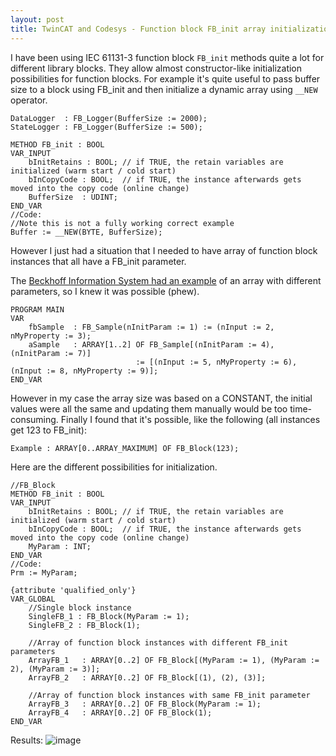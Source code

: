 ```yaml
---
layout: post
title: TwinCAT and Codesys - Function block FB_init array initialization
---
```


I have been using IEC 61131-3 function block `FB_init` methods quite a lot for different library blocks. They allow almost constructor-like initialization possibilities for function blocks. For example it's quite useful to pass buffer size to a block using FB_init and then initialize a dynamic array using `__NEW` operator.

```
DataLogger  : FB_Logger(BufferSize := 2000);
StateLogger : FB_Logger(BufferSize := 500);
```

```
METHOD FB_init : BOOL
VAR_INPUT
	bInitRetains : BOOL; // if TRUE, the retain variables are initialized (warm start / cold start)
	bInCopyCode : BOOL;  // if TRUE, the instance afterwards gets moved into the copy code (online change)
	BufferSize	: UDINT;
END_VAR
//Code:
//Note this is not a fully working correct example
Buffer := __NEW(BYTE, BufferSize);
```

However I just had a situation that I needed to have array of function block instances that all have a FB_init parameter. 

The [Beckhoff Information System had an example](https://infosys.beckhoff.com/english.php?content=../content/1033/tc3_plc_intro/5094414603.html&id=6967794353598129051) of an array with different parameters, so I knew it was possible (phew).
```
PROGRAM MAIN
VAR
    fbSample  : FB_Sample(nInitParam := 1) := (nInput := 2, nMyProperty := 3);
    aSample   : ARRAY[1..2] OF FB_Sample[(nInitParam := 4), (nInitParam := 7)]
                            := [(nInput := 5, nMyProperty := 6), (nInput := 8, nMyProperty := 9)];
END_VAR
```

However in my case the array size was based on a CONSTANT, the initial values were all the same and updating them manually would be too time-consuming. Finally I found that it's possible, like the following (all instances get 123 to FB_init):
```
Example : ARRAY[0..ARRAY_MAXIMUM] OF FB_Block(123);
```

Here are the different possibilities for initialization.

```
//FB_Block
METHOD FB_init : BOOL
VAR_INPUT
	bInitRetains : BOOL; // if TRUE, the retain variables are initialized (warm start / cold start)
	bInCopyCode : BOOL;  // if TRUE, the instance afterwards gets moved into the copy code (online change)
	MyParam	: INT;
END_VAR
//Code:
Prm := MyParam;
```

```
{attribute 'qualified_only'}
VAR_GLOBAL
	//Single block instance
	SingleFB_1 : FB_Block(MyParam := 1);
	SingleFB_2 : FB_Block(1);
	
	//Array of function block instances with different FB_init parameters
	ArrayFB_1	: ARRAY[0..2] OF FB_Block[(MyParam := 1), (MyParam := 2), (MyParam := 3)];
	ArrayFB_2	: ARRAY[0..2] OF FB_Block[(1), (2), (3)];
	
	//Array of function block instances with same FB_init parameter
	ArrayFB_3	: ARRAY[0..2] OF FB_Block(MyParam := 1);
	ArrayFB_4	: ARRAY[0..2] OF FB_Block(1);
END_VAR
```

Results:
![image](https://user-images.githubusercontent.com/13457157/202921567-042fc20a-b2fd-4ebb-82c7-44d679e89a35.png)

